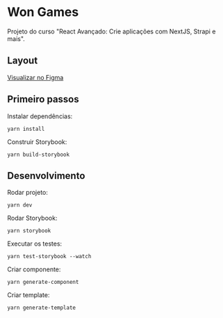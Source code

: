 # Won Games

Projeto do curso "React Avançado: Crie aplicações com NextJS, Strapi e mais".

## Layout

[Visualizar no Figma](https://www.figma.com/file/xwqB4b2hX8yPmp66vRuHLz/Won-Games---Em-Andamento!!?type=design&node-id=7-49&t=dzqMOk9JEmm2w6Mv-0)

## Primeiro passos

Instalar dependências:
```
yarn install
```

Construir Storybook:
```
yarn build-storybook
```

## Desenvolvimento

Rodar projeto:
```
yarn dev
```

Rodar Storybook:
```
yarn storybook
```

Executar os testes:
```
yarn test-storybook --watch
```

Criar componente:
```
yarn generate-component
```

Criar template:
```
yarn generate-template
```


